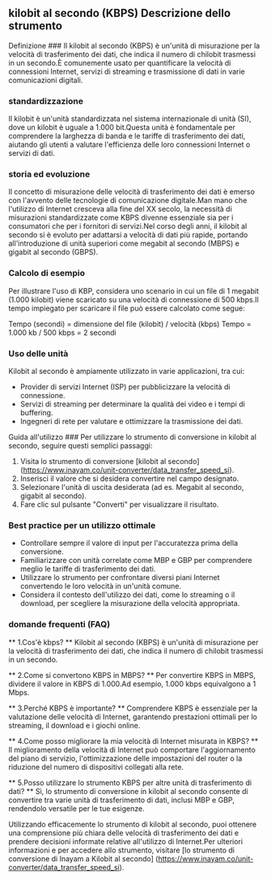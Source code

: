 ## kilobit al secondo (KBPS) Descrizione dello strumento

Definizione ###
Il kilobit al secondo (KBPS) è un'unità di misurazione per la velocità di trasferimento dei dati, che indica il numero di chilobit trasmessi in un secondo.È comunemente usato per quantificare la velocità di connessioni Internet, servizi di streaming e trasmissione di dati in varie comunicazioni digitali.

### standardizzazione
Il kilobit è un'unità standardizzata nel sistema internazionale di unità (SI), dove un kilobit è uguale a 1.000 bit.Questa unità è fondamentale per comprendere la larghezza di banda e le tariffe di trasferimento dei dati, aiutando gli utenti a valutare l'efficienza delle loro connessioni Internet o servizi di dati.

### storia ed evoluzione
Il concetto di misurazione delle velocità di trasferimento dei dati è emerso con l'avvento delle tecnologie di comunicazione digitale.Man mano che l'utilizzo di Internet cresceva alla fine del XX secolo, la necessità di misurazioni standardizzate come KBPS divenne essenziale sia per i consumatori che per i fornitori di servizi.Nel corso degli anni, il kilobit al secondo si è evoluto per adattarsi a velocità di dati più rapide, portando all'introduzione di unità superiori come megabit al secondo (MBPS) e gigabit al secondo (GBPS).

### Calcolo di esempio
Per illustrare l'uso di KBP, considera uno scenario in cui un file di 1 megabit (1.000 kilobit) viene scaricato su una velocità di connessione di 500 kbps.Il tempo impiegato per scaricare il file può essere calcolato come segue:

Tempo (secondi) = dimensione del file (kilobit) / velocità (kbps)
Tempo = 1.000 kb / 500 kbps = 2 secondi

### Uso delle unità
Kilobit al secondo è ampiamente utilizzato in varie applicazioni, tra cui:
- Provider di servizi Internet (ISP) per pubblicizzare la velocità di connessione.
- Servizi di streaming per determinare la qualità dei video e i tempi di buffering.
- Ingegneri di rete per valutare e ottimizzare la trasmissione dei dati.

Guida all'utilizzo ###
Per utilizzare lo strumento di conversione in kilobit al secondo, seguire questi semplici passaggi:
1. Visita lo strumento di conversione [kilobit al secondo] (https://www.inayam.co/unit-converter/data_transfer_speed_si).
2. Inserisci il valore che si desidera convertire nel campo designato.
3. Selezionare l'unità di uscita desiderata (ad es. Megabit al secondo, gigabit al secondo).
4. Fare clic sul pulsante "Converti" per visualizzare il risultato.

### Best practice per un utilizzo ottimale
- Controllare sempre il valore di input per l'accuratezza prima della conversione.
- Familiarizzare con unità correlate come MBP e GBP per comprendere meglio le tariffe di trasferimento dei dati.
- Utilizzare lo strumento per confrontare diversi piani Internet convertendo le loro velocità in un'unità comune.
- Considera il contesto dell'utilizzo dei dati, come lo streaming o il download, per scegliere la misurazione della velocità appropriata.

### domande frequenti (FAQ)

** 1.Cos'è kbps? **
Kilobit al secondo (KBPS) è un'unità di misurazione per la velocità di trasferimento dei dati, che indica il numero di chilobit trasmessi in un secondo.

** 2.Come si convertono KBPS in MBPS? **
Per convertire KBPS in MBPS, dividere il valore in KBPS di 1.000.Ad esempio, 1.000 kbps equivalgono a 1 Mbps.

** 3.Perché KBPS è importante? **
Comprendere KBPS è essenziale per la valutazione delle velocità di Internet, garantendo prestazioni ottimali per lo streaming, il download e i giochi online.

** 4.Come posso migliorare la mia velocità di Internet misurata in KBPS? **
Il miglioramento della velocità di Internet può comportare l'aggiornamento del piano di servizio, l'ottimizzazione delle impostazioni del router o la riduzione del numero di dispositivi collegati alla rete.

** 5.Posso utilizzare lo strumento KBPS per altre unità di trasferimento di dati? **
Sì, lo strumento di conversione in kilobit al secondo consente di convertire tra varie unità di trasferimento di dati, inclusi MBP e GBP, rendendolo versatile per le tue esigenze.

Utilizzando efficacemente lo strumento di kilobit al secondo, puoi ottenere una comprensione più chiara delle velocità di trasferimento dei dati e prendere decisioni informate relative all'utilizzo di Internet.Per ulteriori informazioni e per accedere allo strumento, visitare [lo strumento di conversione di Inayam a Kilobit al secondo] (https://www.inayam.co/unit-converter/data_transfer_speed_si).